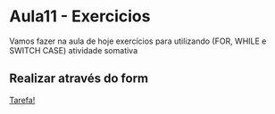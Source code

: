 # Aula11 - Exercicios


Vamos fazer na aula de hoje exercícios para utilizando (FOR, WHILE e SWITCH CASE) atividade somativa

## Realizar através do form

[Tarefa!](https://forms.gle/e7bRoPuC9Jn478nj8)

 
